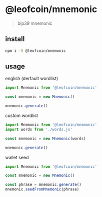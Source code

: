 # @leofcoin/mnemonic
> bip39 mnemonic

## install
```sh
npm i -S @leofcoin/mnemonic
```

## usage
english (derfault wordlist)
```js
import Mnemonic from '@leofcoin/mnemonic'

const mnemonic = new Mnemonic()

mnemonic.generate()
```

custom wordlist
```js
import Mnemonic from '@leofcoin/mnemonic'
import words from './words.js'

const mnemonic = new Mnemonic(words)

mnemonic.generate()
```

wallet seed
```js
import Mnemonic from '@leofcoin/mnemonic'

const mnemonic = new Mnemonic()

const phrase = mnemonic.generate()
mnemonic.seedFromMnemonic(phrase)
```
